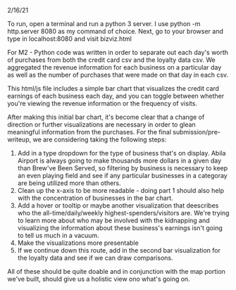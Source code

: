 2/16/21

To run, open a terminal and run a python 3 server. I use python -m http.server 8080 as my command of choice. 
Next, go to your browser and type in localhost:8080 and visit bizviz.html

For M2 - Python code was written in order to separate out each day's worth of purchases from both the credit card csv and the loyalty data csv. We aggregated the revenue information for each business on a particular day as well as the number of purchases that were made on that day in each csv. 

This html/js file includes a simple bar chart that visualizes the credit card earnings of each business each day, and you can toggle between whether you're viewing the revenue information or the frequency of visits. 

After making this initial bar chart, it's become clear that a change of direction or further visualizations are necessary in order to glean meaningful information from the purchases. For the final submission/pre-writeup, we are considering taking the following steps:

1. Add in a type dropdown for the type of business that's on display. Abila Airport is always going to make thousands more dollars in a given day than Brew've Been Served, so filtering by business is necessary to keep an even playing field and see if any particular businesses in a categoray are being utilized more than others.
2. Clean up the x-axis to be more readable - doing part 1 should also help with the concentration of businesses in the bar chart.
3. Add a hover or tooltip or maybe another visualization that deescribes who the all-time/daily/weekly highest-spenders/visitors are. We're trying to learn more about who may be involved with the kidnapping and visualizing the information about these business's earnings isn't going to tell us much in a vacuum. 
4. Make the visualizations more presentable 
5. If we continue down this route, add in the second bar visualization for the loyalty data and see if we can draw comparisons.

All of these should be quite doable and in conjunction with the map portion we've built, should give us a holistic view ono what's going on.